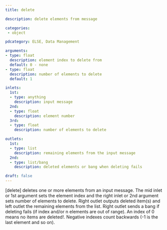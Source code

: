 ```yaml
---
title: delete

description: delete elements from message

categories:
 - object

pdcategory: ELSE, Data Management

arguments:
- type: float
  description: element index to delete from
  default: 0 - none
- type: float
  description: number of elements to delete
  default: 1

inlets:
  1st:
  - type: anything
    description: input message
  2nd:
  - type: float
    description: element number
  3rd:
  - type: float
    description: number of elements to delete

outlets:
  1st:
  - type: list
    description: remaining elements from the input message
  2nd:
  - type: list/bang
    description: deleted elements or bang when deleting fails

draft: false
---
```


[delete] deletes one or more elements from an input message. The mid inlet or 1st argument sets the element index and the right inlet or 2nd argument sets number of elements to delete. Right outlet outputs deleted item(s) and left outlet the remaining elements from the list. Right outlet sends a bang if deleting fails (if index and/or n elements are out of range). An index of 0 means no items are deleted!. Negative indexes count backwards (-1 is the last element and so on).

